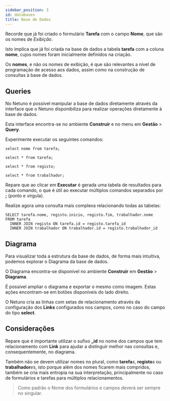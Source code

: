 ```yaml
---
sidebar_position: 3
id: databases
title: Base de Dados
---
```


Recorde que já foi criado o formulário **Tarefa** com o campo **Nome**, que são os nomes de _Exibição_.

Isto implica que já foi criada na base de dados a tabela **tarefa** com a coluna **nome**, cujos nomes foram inicialmente definidos na criação.

Os **nomes**, e não os nomes de exibição, é que são relevantes a nível de programação de acesso aos dados, assim como na construção de consultas à base de dados.

## Queries

No Netuno é possível manipular a base de dados diretamente através da interface que o Netuno disponibiliza para realizar operações diretamente à base de dados.

Esta interface encontra-se no ambiente **Construir** e no menu em **Gestão** > **Query**.

Experimente executar os seguintes comandos:

```
select nome from tarefa;

select * from tarefa;

select * from registo;

select * from trabalhador;
```

Repare que ao clicar em **Executar** é gerada uma tabela de resultados para cada comando, o que é útil ao executar múltiplos comandos separados por **;** (ponto e vírgula).

Realize agora uma consulta mais complexa relacionando todas as tabelas:

```
SELECT tarefa.nome, registo.inicio, registo.fim, trabalhador.nome
FROM tarefa
  INNER JOIN registo ON tarefa.id = registo.tarefa_id
  INNER JOIN trabalhador ON trabalhador.id = registo.trabalhador_id
```

## Diagrama

Para visualizar toda a estrutura da base de dados, de forma mais intuitiva, podemos explorar o Diagrama da base de dados.

O Diagrama encontra-se disponível no ambiente **Construir** em **Gestão** > **Diagrama**.

É possível ampliar o diagrama e exportar o mesmo como imagem. Estas ações encontram-se em botões disponíveis do lado direito.

O Netuno cria as linhas com setas de relacionamento através da configuração dos **Links** configurados nos campos, como no caso do campo do tipo **select**.

## Considerações

Repare que é importante utilizar o sufixo **_id** no nome dos campos que tem relacionamento com **Link** para ajudar a distinguir melhor nas consultas e, consequentemente, no diagrama.

Também não se devem utilizar nomes no plural, como **tarefa**_s_, **registo**_s_ ou **trabalhador**_es_, isto porque além dos nomes ficarem mais compridos, também se cria mais entropia na sua interpretação, principalmente no caso de formulários e tarefas para múltiplos relacionamentos.

> Como padrão o Nome dos formulários e campos deverá ser sempre no singular.

